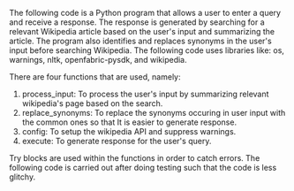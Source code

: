 The following code is a Python program that allows a user to enter a query and receive a response. The response is generated by searching for a relevant Wikipedia article 
based on the user's input and summarizing the article. The program also identifies and replaces synonyms in the user's input before searching Wikipedia. The following
code uses libraries like: os, warnings, nltk, openfabric-pysdk, and wikipedia.

There are four functions that are used, namely: 
1. process_input: To process the user's input by summarizing relevant wikipedia's page based on the search.
2. replace_synonyms: To replace the synonyms occuring in user input with the common ones so that It is easier to generate response.
3. config: To setup the wikipedia API and suppress warnings.
4. execute: To generate response for the user's query.

Try blocks are used within the functions in order to catch errors. The following code is carried out after doing testing such that the code is less glitchy.

